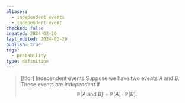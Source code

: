 ```yaml
---
aliases:
  - independent events
  - independent event
checked: false
created: 2024-02-20
last_edited: 2024-02-20
publish: true
tags:
  - probability
type: definition
---
```

>[!tldr] Independent events
>Suppose we have two events $A$ and $B$. These events are *independent* if
>$$\mathbb{P}[A \mbox{ and } B] = \mathbb{P}[A] \cdot \mathbb{P}[B].$$

